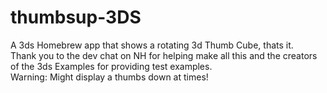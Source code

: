 # thumbsup-3DS
A 3ds Homebrew app that shows a rotating 3d Thumb Cube, thats it. </br>
Thank you to the dev chat on NH for helping make all this and the creators of the 3ds Examples for providing test examples. </br>
Warning: Might display a thumbs down at times!
